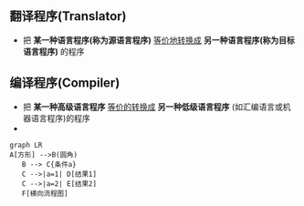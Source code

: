 ## 翻译程序(Translator)
 - 把 **某一种语言程序(称为源语言程序)**  <u>等价地转换成</u>  **另一种语言程序(称为目标语言程序)** 的程序
## 编译程序(Compiler)
 - 把 **某一种高级语言程序** <u>等价的转换成</u> **另一种低级语言程序** (如汇编语言或机器语言程序)的程序
 - 
 ```mermaid
graph LR
A[方形] -->B(圆角)
    B --> C{条件a}
    C -->|a=1| D[结果1]
    C -->|a=2| E[结果2]
    F[横向流程图]
```